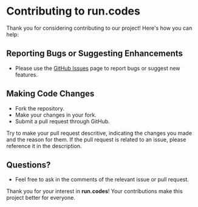# Contributing to **run.codes**

Thank you for considering contributing to our project! Here's how you can help:

## Reporting Bugs or Suggesting Enhancements

- Please use the [GitHub Issues](https://github.com/runcodes-icmc/compiler-engine/issues) page to report bugs or suggest new features.

## Making Code Changes

- Fork the repository.
- Make your changes in your fork.
- Submit a pull request through GitHub.

Try to make your pull request descritive, indicating the changes you made and the reason for them. If the pull request is
related to an issue, please reference it in the description.

## Questions?

- Feel free to ask in the comments of the relevant issue or pull request.

Thank you for your interest in **run.codes**! Your contributions make this project better for everyone.
